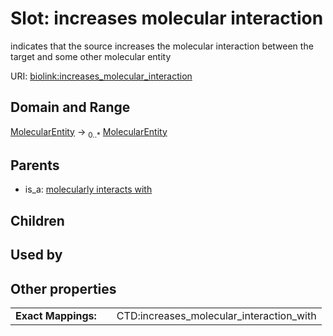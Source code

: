 
# Slot: increases molecular interaction


indicates that the source increases the molecular interaction between the target and some other molecular entity

URI: [biolink:increases_molecular_interaction](https://w3id.org/biolink/vocab/increases_molecular_interaction)


## Domain and Range

[MolecularEntity](MolecularEntity.md) &#8594;  <sub>0..\*</sub> [MolecularEntity](MolecularEntity.md)

## Parents

 *  is_a: [molecularly interacts with](molecularly_interacts_with.md)

## Children


## Used by


## Other properties

|  |  |  |
| --- | --- | --- |
| **Exact Mappings:** | | CTD:increases_molecular_interaction_with |

